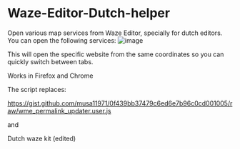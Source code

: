 # Waze-Editor-Dutch-helper
Open various map services from Waze Editor, specially for dutch editors.
You can open the following services:
![image](https://github.com/bruvv/Waze-Editor-Dutch-helper/assets/3063928/c8503064-7bf4-4f08-bbd6-fdba826e0056)

This will open the specific website from the same coordinates so you can quickly switch between tabs.

Works in Firefox and Chrome

The script replaces:

https://gist.github.com/musa11971/0f439bb37479c6ed6e7b96c0cd001005/raw/wme_permalink_updater.user.js

and

Dutch waze kit (edited)
